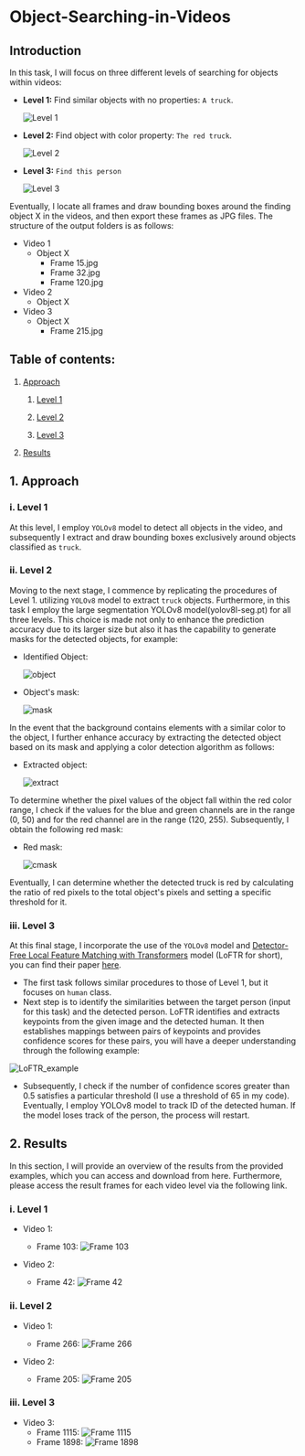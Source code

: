 # Object-Searching-in-Videos

## Introduction
In this task, I will focus on three different levels of searching for objects within videos:
- **Level 1:** Find similar objects with no properties: `A truck`.
  
  ![Level 1](https://github.com/khoi03/Object-Searching-in-Videos/assets/80579165/67b249bc-3fa2-46ce-9d84-fdb7d3ffe977)

- **Level 2:** Find object with color property: `The red truck`.
  
  ![Level 2](https://github.com/khoi03/Object-Searching-in-Videos/assets/80579165/ebcea93c-e56f-4110-9e7e-2fe7ffe8737d)

- **Level 3:** `Find this person`
  
  ![Level 3](https://github.com/khoi03/Object-Searching-in-Videos/assets/80579165/604f2c98-73e1-499d-8ad2-8be2034fd002)

Eventually, I locate all frames and draw bounding boxes around the finding object X in the videos, and then export these frames as JPG files. The structure of the output folders is as follows:
- Video 1
  - Object X
    - Frame 15.jpg
    - Frame 32.jpg
    - Frame 120.jpg
- Video 2
  - Object X
- Video 3
  - Object X
    - Frame 215.jpg


## Table of contents:

1. [Approach](https://github.com/khoi03/Object-Searching-in-Videos#1-approach)

    1. [Level 1](https://github.com/khoi03/Object-Searching-in-Videos#i-level-1)
    
    2. [Level 2](https://github.com/khoi03/Object-Searching-in-Videos#ii-level-2)
    
    3. [Level 3](https://github.com/khoi03/Object-Searching-in-Videos#iii-level-3)
     
2. [Results](https://github.com/khoi03/Object-Searching-in-Videos#2-results)

## 1. Approach
### i. Level 1
At this level, I employ `YOLOv8` model to detect all objects in the video, and subsequently I extract and draw bounding boxes exclusively around objects classified as `truck`.

### ii. Level 2
Moving to the next stage, I commence by replicating the procedures of Level 1. utilizing `YOLOv8` model to extract `truck` objects. Furthermore, in this task I employ the large segmentation YOLOv8 model(yolov8l-seg.pt) for all three levels. This choice is made not only to enhance the prediction accuracy due to its larger size but also it has the capability to generate masks for the detected objects, for example:

- Identified Object:
  
  ![object](https://github.com/khoi03/Object-Searching-in-Videos/assets/80579165/1149a79b-00a3-42bc-ba40-005ca8702b0f)

- Object's mask:
  
  ![mask](https://github.com/khoi03/Object-Searching-in-Videos/assets/80579165/eb8dc3d3-2116-4391-b9e6-70a0447e7002)

In the event that the background contains elements with a similar color to the object, I further enhance accuracy by extracting the detected object based on its mask and applying a color detection algorithm as follows:

- Extracted object:
  
  ![extract](https://github.com/khoi03/Object-Searching-in-Videos/assets/80579165/543772d6-9b6f-4907-b453-26fb30ac7509)

To determine whether the pixel values of the object fall within the red color range, I check if the values for the blue and green channels are in the range (0, 50) and for the red channel are in the range (120, 255). Subsequently, I obtain the following red mask:

- Red mask:
  
  ![cmask](https://github.com/khoi03/Object-Searching-in-Videos/assets/80579165/c92b395d-4924-4923-a60d-ba56ed56d242)

Eventually, I can determine whether the detected truck is red by calculating the ratio of red pixels to the total object's pixels and setting a specific threshold for it.

### iii. Level 3
At this final stage, I incorporate the use of the `YOLOv8` model and [Detector-Free Local Feature Matching with Transformers](https://github.com/zju3dv/LoFTR) model (LoFTR for short), you can find their paper [here](https://arxiv.org/pdf/2104.00680.pdf). 
- The first task follows similar procedures to those of Level 1, but it focuses on `human` class.
- Next step is to identify the similarities between the target person (input for this task) and the detected person. LoFTR identifies and extracts keypoints from the given image and the detected human. It then establishes mappings between pairs of keypoints and provides confidence scores for these pairs, you will have a deeper understanding through the following example:

![LoFTR_example](https://github.com/khoi03/Object-Searching-in-Videos/assets/80579165/ddb980f1-11cc-41df-a1fa-accee8880bab)

- Subsequently, I check if the number of confidence scores greater than 0.5 satisfies a particular threshold (I use a threshold of 65 in my code). Eventually, I employ YOLOv8 model to track ID of the detected human. If the model loses track of the person, the process will restart.
  
## 2. Results
In this section, I will provide an overview of the results from the provided examples, which you can access and download from here. Furthermore, please access the result frames for each video level via the following link.
### i. Level 1
- Video 1:
  - Frame 103: 
    ![Frame 103](https://github.com/khoi03/Object-Searching-in-Videos/assets/80579165/1fc96bc7-5b0b-46ae-87cd-ab170ca52ccb)

- Video 2:
  - Frame 42:
    ![Frame 42](https://github.com/khoi03/Object-Searching-in-Videos/assets/80579165/e29add09-4669-4439-b38d-73fc9ee659f0)

### ii. Level 2
- Video 1:
  - Frame 266: 
    ![Frame 266](https://github.com/khoi03/Object-Searching-in-Videos/assets/80579165/e9c2be78-8fe2-41f4-889b-bf6ec5b90599)

- Video 2:
  - Frame 205:
    ![Frame 205](https://github.com/khoi03/Object-Searching-in-Videos/assets/80579165/36de9ccb-8ed6-43f3-9f43-fdf2f0ee078d)

### iii. Level 3
- Video 3:
  - Frame 1115:
    ![Frame 1115](https://github.com/khoi03/Object-Searching-in-Videos/assets/80579165/59046adc-88da-4ec4-83d2-75d76dd85687)
  - Frame 1898:
    ![Frame 1898](https://github.com/khoi03/Object-Searching-in-Videos/assets/80579165/c4914846-473b-43a2-84ad-1507d1485729)
